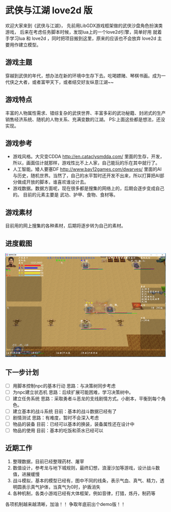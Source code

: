 ﻿# 武侠与江湖 love2d 版
欢迎大家来到《武侠与江湖》，
先前用LibGDX游戏框架做的武侠沙盘角色扮演类游戏，
后来在考虑任务脚本时候，发现lua上的一个love2d引擎，简单好用
就着手学习lua 和 love2d ，同时把项目搬到这里，原来的应该也不会放弃
love2d 主要用作建立模型。

## 游戏主题
穿越到武侠的年代，想办法在新的环境中生存下去。吃喝嫖赌、琴棋书画。成为一代侠之大者，或者富甲天下，或者结交好友纵意江湖~~

## 游戏特点
丰富的人物属性需求、错综复杂的武侠世界、丰富多彩的武功秘籍、封闭式的生产销售经济系统、随机的人物关系、充满变数的江湖。
PS:上面这些都是想法，还没实现。

## 游戏参考
* 游戏风格。大灾变CDDA http://en.cataclysmdda.com/ 里面的生存，开发，所以，画面估计就那样，游戏性比不上人家，自己能玩的乐在其中就行了。
* 人工智能。矮人要塞DF http://www.bay12games.com/dwarves/ 里面的AI与历史，随机世界。当然了，自己的水平暂时还开发不出来，所以打算把AI部分做成开放的脚本，谁喜欢谁设计去。
* 游戏数据。数据方面呢，现在很多都是搜集的网络上的，后期会逐步变成自己的。 目前的元素主要是 武功、护甲、食物、食材等。

## 游戏素材
目前用的网上搜集的各种素材，后期将逐步转为自己的素材。


## 进度截图

![目前进度](doc/20171130.png)
## 下一步计划
- [ ] 用脚本控制npc的基本行动 思路：与决策树同步考虑
- [ ] 为npc建立状态机     思路：后续扩展可能困难，学习决策树中。
- [ ] 建立任务系统        思路：采取勇者斗恶龙的支线剧情方式。小剧本，平衡到每个角色。
- [ ] 建立基本的战斗系统     目前：基本的战斗数据已经有了
- [ ] 剧情测试          思路：有难度，暂时不会深入考虑
- [ ] 物品的装备     目前：已经可以基本的换装，装备属性还在设计中
- [ ] 物品的使用     目前：基本的吃饭和茶水已经可以

## 近期工作
1. 整理数据，目前已经整理药材、屠宰
2. 数值设计，参考龙与地下城规则，最终幻想，浪漫沙加等游戏，设计战斗数值，进展缓慢
3. 战斗模拟，基本的模型已经有，图中不同的线条，表示气血、真气、精力，透明圆表示真气护体，当真气为0时，护盾消失
4. 各种机制，各类小游戏已经有大体框架，例如音律，打猎，炼丹，制药等

各项机制越来越清晰，加油！！ 争取年底前出个demo版！！
